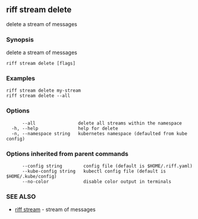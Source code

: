 ## riff stream delete

delete a stream of messages

### Synopsis

delete a stream of messages

```
riff stream delete [flags]
```

### Examples

```
riff stream delete my-stream
riff stream delete --all 
```

### Options

```
      --all                delete all streams within the namespace
  -h, --help               help for delete
  -n, --namespace string   kubernetes namespace (defaulted from kube config)
```

### Options inherited from parent commands

```
      --config string        config file (default is $HOME/.riff.yaml)
      --kube-config string   kubectl config file (default is $HOME/.kube/config)
      --no-color             disable color output in terminals
```

### SEE ALSO

* [riff stream](riff_stream.md)	 - stream of messages

